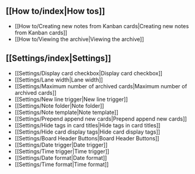 ## [[How to/index|How tos]]

- [[How to/Creating new notes from Kanban cards|Creating new notes from Kanban cards]]
- [[How to/Viewing the archive|Viewing the archive]]

## [[Settings/index|Settings]]

- [[Settings/Display card checkbox|Display card checkbox]]
- [[Settings/Lane width|Lane width]]
- [[Settings/Maximum number of archived cards|Maximum number of archived cards]]
- [[Settings/New line trigger|New line trigger]]
- [[Settings/Note folder|Note folder]]
- [[Settings/Note template|Note template]]
- [[Settings/Prepend append new cards|Prepend append new cards]]
- [[Settings/Hide tags in card titles|Hide tags in card titles]]
- [[Settings/Hide card display tags|Hide card display tags]]
- [[Settings/Board Header Buttons|Board Header Buttons]]
- [[Settings/Date trigger|Date trigger]]
- [[Settings/Time trigger|Time trigger]]
- [[Settings/Date format|Date format]]
- [[Settings/Time format|Time format]]
